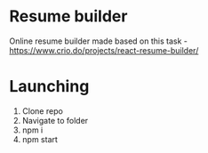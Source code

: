 # Resume builder
Online resume builder made based on this task - https://www.crio.do/projects/react-resume-builder/

# Launching
1) Clone repo
2) Navigate to folder
3) npm i
4) npm start
